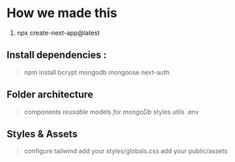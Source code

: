 # How we made this 
1. npx create-next-app@latest

## Install dependencies :
> npm install bcrypt mongodb mongoose next-auth

## Folder architecture
> components *reusable*
> models *for mongoDb*
> styles
> utils
> .env  

## Styles & Assets
> configure tailwind
> add your styles/globals.css
> add your public/assets


